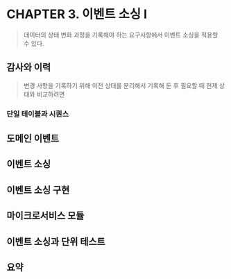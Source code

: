 # CHAPTER 3. 이벤트 소싱 I

> 데이터의 상태 변화 과정을 기록해야 하는 요구사항에서 이벤트 소싱을 적용할 수 있다.

## 감사와 이력

> 변경 사항을 기록하기 위해 이전 상태를 분리해서 기록해 둔 후 필요할 때 현제 상태와 비교하려면

### 단일 테이블과 시퀀스


## 도메인 이벤트

## 이벤트 소싱

## 이벤트 소싱 구현

## 마이크로서비스 모듈

## 이벤트 소싱과 단위 테스트

## 요약